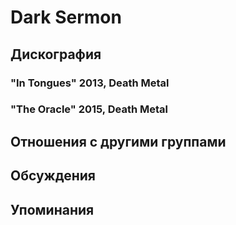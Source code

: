 # Dark Sermon



## Дискография

### "In Tongues" 2013, Death Metal



### "The Oracle" 2015, Death Metal




## Отношения с другими группами


## Обсуждения


## Упоминания

